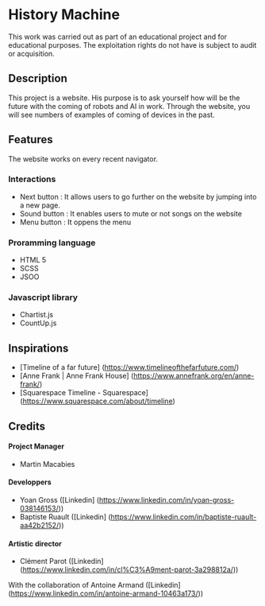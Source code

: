   History Machine
====================

This work was carried out as part of an educational project and for educational purposes. 
The exploitation rights do not have is subject to audit or acquisition.

## Description

This project is a website. His purpose is to ask yourself how will be the future with the coming of robots and AI in work. 
Through the website, you will see numbers of examples of coming of devices in the past.

## Features

The website works on every recent navigator.

### Interactions

- Next button : It allows users to go further on the website by jumping into a new page.
- Sound button : It enables users to mute or not songs on the website
- Menu button : It oppens the menu

### Proramming language

- HTML 5
- SCSS
- JSOO

### Javascript library 

- Chartist.js
- CountUp.js

## Inspirations

- [Timeline of a far future] (https://www.timelineofthefarfuture.com/)
- [Anne Frank | Anne Frank House] (https://www.annefrank.org/en/anne-frank/)
- [Squarespace Timeline - Squarespace] (https://www.squarespace.com/about/timeline)

## Credits

#### Project Manager 

- Martin Macabies

#### Developpers 

- Yoan Gross ([Linkedin] (https://www.linkedin.com/in/yoan-gross-038146153/))
- Baptiste Ruault ([Linkedin] (https://www.linkedin.com/in/baptiste-ruault-aa42b2152/))

#### Artistic director

- Clément Parot ([Linkedin] (https://www.linkedin.com/in/cl%C3%A9ment-parot-3a298812a/))

With the collaboration of Antoine Armand ([Linkedin] (https://www.linkedin.com/in/antoine-armand-10463a173/))
